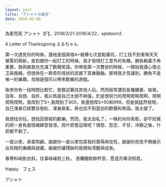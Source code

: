 ```yaml
---
layout: post
title: "アシャトの遺言"
date: 2018-02-09
---
```

為愛而死
アシャト【F】，2018/3/21-2018/4/22，splatoon2.

A Letter of Thanksgiving
えるちゃん

第一次遇見你的時候，還衹是個真格A+被爆七次差點棄坑，打工找不到車隊天天被罵的萌新。直到跟你一起打工的時候，我才發現打工意外的有趣。勝負輸贏不再重要，救與被救也充滿了歡聲笑語。你帶我第一次雙排的時候，一開始我還心懷忐忑與畏縮，但很快在一群奇形怪狀的武器下其樂融融。那時我才見識到，勝負不是唯一的樂趣，烏賊是個可以帶來歡樂的游戲。

後來你有一段時間比較忙，我嘗試著找其他人玩，然而經常遭到各種嫌棄、挨駡。自卑、自弱、自疚，我以爲是自己太弱不夠強，於是很努力的爬啊爬啊爬啊，爬啊爬啊爬啊。我爬到了S+,我爬到了400，我還想爬S+50和999。但是我猛然發現，自己渾身已經雙目發紅、渾身戾氣，再也找不到當初的歡聲和笑語。我太傻了。

我想找你玩，想找回曾經的歡樂。然而，我太自私了，一昧的向你索取，卻不知覺的把一身負面情緒肆意發泄。爲什麽會這樣呢？憤怒、怨念、不甘，冷靜之後，什麽都不剩了。

一直以來，承蒙照顧。謝謝你一直以來包容我的賣萌與任性，謝謝你孜孜不倦展示出烏賊的樂趣與謎藏，謝謝你讓殘缺的我開始清醒與成長。

春寒料峭影衣斜，往事崢嶸若三秋。
憑欄獨飲醉杯意，愿逐月華流照君。

Happy　フェス

アシャト

